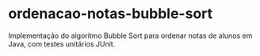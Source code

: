 # ordenacao-notas-bubble-sort
Implementação do algoritmo Bubble Sort para ordenar notas de alunos em Java, com testes unitários JUnit.

